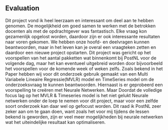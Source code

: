 ## Evaluation

Dit project vond ik heel leerzaam en interessant om deel aan te hebben genomen. De mogelijkheid om goed samen te werken met de betrokken docenten als met de opdrachtgever was fantastisch. Elke vraag kon gezamenlijk opgelost worden, daardoor zijn er ook interessante resultaten naar voren gekomen.
We hebben onze hoofd- en deelvragen kunnen beantwoorden, maar in het leven kan je overal een vraagteken zetten en daardoor een nieuwe project opstarten. Dit project was gericht op het voorspellen van het aantal pakketten wat binnenkomt bij PostNL voor de volgende dag, maar het kan eventueel uitgebreid worden door bijvoorbeeld het voorspellen voor de komende week of weken zelfs. Zoals bekend in het Paper hebben wij voor dit onderzoek gebruik gemaakt van een Multi Variabele Lineaire Regressie(MVLR) model en TimeSeries model om de onderzoeksvraag te kunnen beantwoorden. Hiernaast is er geprobeerd een voorspelling te creëren met Neurale Netwerken. Maar Doordat de volledige focus lag op het MVLR & Timeseries model is het niet gelukt Neurale netwerken onder de loep te nemen voor dit project, maar voor een zelfde soort onderzoek kan daar wel op gefocust worden. Dit raad ik PostNL zeer zeker aan om te gaan doen, want zoals het voor mij tijdens de lessen bekend is geworden, zijn er veel meer mogelijkheden bij neurale netwerken wat het uiteindelijke resultaat kan optimaliseren.

